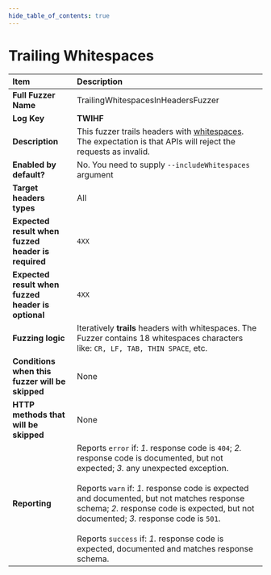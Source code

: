 ```yaml
--- 
hide_table_of_contents: true
---
```


# Trailing Whitespaces

| Item                                               | Description                                                                                                                                                                                                                                                                                                                                                                                                                                 |
|:---------------------------------------------------|:--------------------------------------------------------------------------------------------------------------------------------------------------------------------------------------------------------------------------------------------------------------------------------------------------------------------------------------------------------------------------------------------------------------------------------------------|
| **Full Fuzzer Name**                               | TrailingWhitespacesInHeadersFuzzer                                                                                                                                                                                                                                                                                                                                                                                                          |
| **Log Key**                                        | **TWIHF**                                                                                                                                                                                                                                                                                                                                                                                                                                   |
| **Description**                                    | This fuzzer trails headers with [whitespaces](https://en.wikipedia.org/wiki/Whitespace_character). The expectation is that APIs will reject the requests as invalid.                                                                                                                                                                                                                                                                        |
| **Enabled by default?**                            | No. You need to supply `--includeWhitespaces` argument                                                                                                                                                                                                                                                                                                                                                                                      |
| **Target headers types**                           | All                                                                                                                                                                                                                                                                                                                                                                                                                                         |
| **Expected result when fuzzed header is required** | `4XX`                                                                                                                                                                                                                                                                                                                                                                                                                                       |
| **Expected result when fuzzed header is optional** | `4XX`                                                                                                                                                                                                                                                                                                                                                                                                                                       |
| **Fuzzing logic**                                  | Iteratively **trails** headers with whitespaces. The Fuzzer contains 18 whitespaces characters like: `CR, LF, TAB, THIN SPACE`, etc.                                                                                                                                                                                                                                                                                                        |
| **Conditions when this fuzzer will be skipped**    | None                                                                                                                                                                                                                                                                                                                                                                                                                                        |
| **HTTP methods that will be skipped**              | None                                                                                                                                                                                                                                                                                                                                                                                                                                        |
| **Reporting**                                      | Reports `error` if: *1.* response code is `404`; *2.* response code is documented, but not expected; *3.* any unexpected exception. <br/><br/> Reports `warn` if: *1.* response code is expected and documented, but not matches response schema; *2.* response code is expected, but not documented; *3.* response code is `501`. <br/><br/> Reports `success` if: *1.* response code is expected, documented and matches response schema. | 
